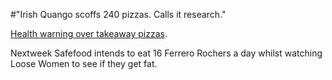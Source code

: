 #"Irish Quango scoffs 240 pizzas. Calls it research."

<a href="http://www.irishtimes.com/newspaper/breaking/2012/0227/breaking20.html">Health warning over takeaway pizzas</a>.

Nextweek Safefood intends to eat 16 Ferrero Rochers a day whilst watching Loose Women to see if they get fat.
